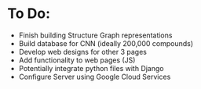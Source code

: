 # To Do:
- Finish building Structure Graph representations
- Build database for CNN (ideally 200,000 compounds)
- Develop web designs for other 3 pages
- Add functionality to web pages (JS)
- Potentially integrate python files with Django
- Configure Server using Google Cloud Services
